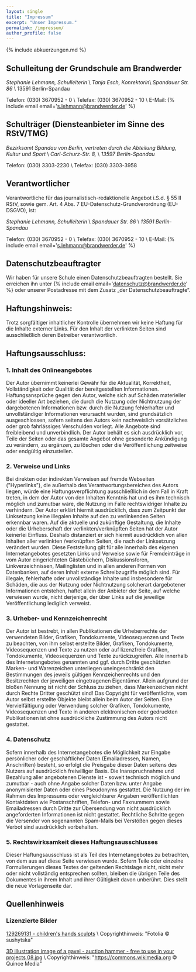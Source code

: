 ```yaml
---
layout: single
title: "Impressum"
excerpt: "Unser Impressum."
permalink: /impressum/
author_profile: false
---
```


{% include abkuerzungen.md %}

## Schulleitung der Grundschule am Brandwerder

*Stephanie Lehmann, Schulleiterin* \\
*Tanja Esch, Konrektorin*\\
*Spandauer Str. 86* \\
13591 Berlin-Spandau

Telefon: (030) 3670952 - 0 \\
Telefax: (030) 3670952 - 10 \\
E-Mail: {% include email email='s.lehmann@brandwerder.de' %}

## Schulträger (Diensteanbieter im Sinne des RStV/TMG)

*Bezirksamt Spandau von Berlin, vertreten durch die Abteilung Bildung, Kultur und Sport* \\
*Carl-Schurz-Str. 8,* \\
*13597 Berlin-Spandau*

Telefon: (030) 3303-2230 \\
Telefax: (030) 3303-3958

## Verantwortlicher

Verantwortliche für das journalistisch-redaktionelle Angebot i.S.d. § 55 II
RStV, sowie gem. Art. 4 Abs. 7 EU-Datenschutz-Grundverordnung (EU-DSGVO), ist:

*Stephanie Lehmann, Schulleiterin* \\
*Spandauer Str. 86* \\
*13591 Berlin-Spandau*

Telefon: (030) 3670952 - 0 \\
Telefax: (030) 3670952 - 10 \\
E-Mail: {% include email email='s.lehmann@brandwerder.de' %}

## Datenschutzbeauftragter

Wir haben für unsere Schule einen Datenschutzbeauftragten bestellt. Sie
erreichen ihn unter {% include email email='datenschutz@brandwerder.de' %} oder
unserer Postadresse mit dem Zusatz „der Datenschutzbeauftragte“.

## Haftungshinweis:

Trotz sorgfältiger inhaltlicher Kontrolle übernehmen wir keine Haftung für die
Inhalte externer Links. Für den Inhalt der verlinkten Seiten sind ausschließlich
deren Betreiber verantwortlich.

## Haftungsausschluss:

### 1. Inhalt des Onlineangebotes

Der Autor übernimmt keinerlei Gewähr für die Aktualität, Korrektheit,
Vollständigkeit oder Qualität der bereitgestellten Informationen.
Haftungsansprüche gegen den Autor, welche sich auf Schäden materieller oder
ideeller Art beziehen, die durch die Nutzung oder Nichtnutzung der dargebotenen
Informationen bzw. durch die Nutzung fehlerhafter und unvollständiger
Informationen verursacht wurden, sind grundsätzlich ausgeschlossen, sofern
seitens des Autors kein nachweislich vorsätzliches oder grob fahrlässiges
Verschulden vorliegt. Alle Angebote sind freibleibend und unverbindlich. Der
Autor behält es sich ausdrücklich vor, Teile der Seiten oder das gesamte Angebot
ohne gesonderte Ankündigung zu verändern, zu ergänzen, zu löschen oder die
Veröffentlichung zeitweise oder endgültig einzustellen.

### 2. Verweise und Links

Bei direkten oder indirekten Verweisen auf fremde Webseiten ("Hyperlinks"), die
außerhalb des Verantwortungsbereiches des Autors liegen, würde eine
Haftungsverpflichtung ausschließlich in dem Fall in Kraft treten, in dem der
Autor von den Inhalten Kenntnis hat und es ihm technisch möglich und zumutbar
wäre, die Nutzung im Falle rechtswidriger Inhalte zu verhindern. Der Autor
erklärt hiermit ausdrücklich, dass zum Zeitpunkt der Linksetzung keine illegalen
Inhalte auf den zu verlinkenden Seiten erkennbar waren. Auf die aktuelle und
zukünftige Gestaltung, die Inhalte oder die Urheberschaft der
verlinkten/verknüpften Seiten hat der Autor keinerlei Einfluss. Deshalb
distanziert er sich hiermit ausdrücklich von allen Inhalten aller verlinkten
/verknüpften Seiten, die nach der Linksetzung verändert wurden. Diese
Feststellung gilt für alle innerhalb des eigenen Internetangebotes gesetzten
Links und Verweise sowie für Fremdeinträge in vom Autor eingerichteten
Gästebüchern, Diskussionsforen, Linkverzeichnissen, Mailinglisten und in allen
anderen Formen von Datenbanken, auf deren Inhalt externe Schreibzugriffe möglich
sind. Für illegale, fehlerhafte oder unvollständige Inhalte und insbesondere für
Schäden, die aus der Nutzung oder Nichtnutzung solcherart dargebotener
Informationen entstehen, haftet allein der Anbieter der Seite, auf welche
verwiesen wurde, nicht derjenige, der über Links auf die jeweilige
Veröffentlichung lediglich verweist.

### 3. Urheber- und Kennzeichenrecht

Der Autor ist bestrebt, in allen Publikationen die Urheberrechte der verwendeten
Bilder, Grafiken, Tondokumente, Videosequenzen und Texte zu beachten, von ihm
selbst erstellte Bilder, Grafiken, Tondokumente, Videosequenzen und Texte zu
nutzen oder auf lizenzfreie Grafiken, Tondokumente, Videosequenzen und Texte
zurückzugreifen. Alle innerhalb des Internetangebotes genannten und ggf. durch
Dritte geschützten Marken- und Warenzeichen unterliegen uneingeschränkt den
Bestimmungen des jeweils gültigen Kennzeichenrechts und den Besitzrechten der
jeweiligen eingetragenen Eigentümer. Allein aufgrund der bloßen Nennung ist
nicht der Schluss zu ziehen, dass Markenzeichen nicht durch Rechte Dritter
geschützt sind! Das Copyright für veröffentlichte, vom Autor selbst erstellte
Objekte bleibt allein beim Autor der Seiten. Eine Vervielfältigung oder
Verwendung solcher Grafiken, Tondokumente, Videosequenzen und Texte in anderen
elektronischen oder gedruckten Publikationen ist ohne ausdrückliche Zustimmung
des Autors nicht gestattet.

### 4. Datenschutz

Sofern innerhalb des Internetangebotes die Möglichkeit zur Eingabe persönlicher
oder geschäftlicher Daten (Emailadressen, Namen, Anschriften) besteht, so
erfolgt die Preisgabe dieser Daten seitens des Nutzers auf ausdrücklich
freiwilliger Basis. Die Inanspruchnahme und Bezahlung aller angebotenen Dienste
ist - soweit technisch möglich und zumutbar - auch ohne Angabe solcher Daten
bzw. unter Angabe anonymisierter Daten oder eines Pseudonyms gestattet. Die
Nutzung der im Rahmen des Impressums oder vergleichbarer Angaben
veröffentlichten Kontaktdaten wie Postanschriften, Telefon- und Faxnummern sowie
Emailadressen durch Dritte zur Übersendung von nicht ausdrücklich angeforderten
Informationen ist nicht gestattet. Rechtliche Schritte gegen die Versender von
sogenannten Spam-Mails bei Verstößen gegen dieses Verbot sind ausdrücklich
vorbehalten.

### 5. Rechtswirksamkeit dieses Haftungsausschlusses

Dieser Haftungsausschluss ist als Teil des Internetangebotes zu betrachten, von
dem aus auf diese Seite verwiesen wurde. Sofern Teile oder einzelne
Formulierungen dieses Textes der geltenden Rechtslage nicht, nicht mehr oder
nicht vollständig entsprechen sollten, bleiben die übrigen Teile des Dokumentes
in ihrem Inhalt und ihrer Gültigkeit davon unberührt. Dies stellt die neue
Vorlagenseite dar.

## Quellenhinweis

### Lizenzierte Bilder

[129269131 - children's hands sculpts](/assets/images/feature-ags.jpg) \\
Copyrighthinweis: "Fotolia © sushytska"

[3D illustration image of a gavel - auction hammer - free to use in your projects 08.jpg](https://commons.wikimedia.org/wiki/File:3D_illustration_image_of_a_gavel_-_auction_hammer_-_free_to_use_in_your_projects_08.jpg) \\
Copyrighthinweis: "https://commons.wikimedia.org © Quince Media"
